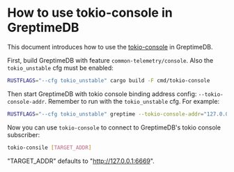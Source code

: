 # How to use tokio-console in GreptimeDB

This document introduces how to use the [tokio-console](https://github.com/tokio-rs/console) in GreptimeDB.

First, build GreptimeDB with feature `common-telemetry/console`. Also the `tokio_unstable` cfg must be enabled:

```bash
RUSTFLAGS="--cfg tokio_unstable" cargo build -F cmd/tokio-console
```

Then start GreptimeDB with tokio console binding address config: `--tokio-console-addr`. Remember to run with
the `tokio_unstable` cfg. For example:

```bash
RUSTFLAGS="--cfg tokio_unstable" greptime --tokio-console-addr="127.0.0.1:6669" standalone start
```

Now you can use `tokio-console` to connect to GreptimeDB's tokio console subscriber:

```bash
tokio-consile [TARGET_ADDR]
```

"TARGET_ADDR" defaults to "http://127.0.0.1:6669".
